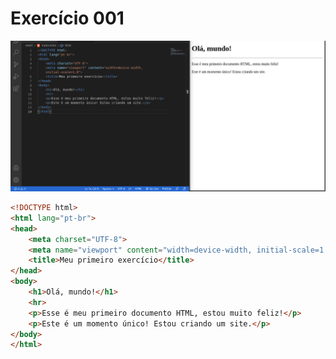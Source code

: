 # Exercício 001
![ResultPic](https://github.com/AAndreLuis-dev/HTML-CSS_CursoEmVideo/blob/main/ex001/ex001pic.png)
```html
<!DOCTYPE html>
<html lang="pt-br">
<head>
    <meta charset="UTF-8">
    <meta name="viewport" content="width=device-width, initial-scale=1.0">
    <title>Meu primeiro exercício</title>
</head>
<body>
    <h1>Olá, mundo!</h1>
    <hr>
    <p>Esse é meu primeiro documento HTML, estou muito feliz!</p>
    <p>Este é um momento único! Estou criando um site.</p>
</body>
</html>
```
